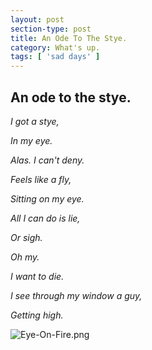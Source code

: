 ```yaml
---
layout: post
section-type: post
title: An Ode To The Stye.
category: What's up.
tags: [ 'sad days' ]
---
```


## An ode to the stye.
_I got a stye,_

_In my eye._

_Alas. I can't deny._

_Feels like a fly,_

_Sitting on my eye._

_All I can do is lie,_

_Or sigh._

_Oh my._

_I want to die._

_I see through my window a guy,_

_Getting high._



![Eye-On-Fire.png]({{site.baseurl}}/Eye-On-Fire.png)
